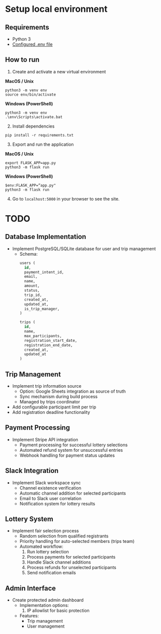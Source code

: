 # Setup local environment

## Requirements

- Python 3
- [Configured .env file](../README.md)

## How to run

1. Create and activate a new virtual environment

**MacOS / Unix**

```
python3 -m venv env
source env/bin/activate
```

**Windows (PowerShell)**

```
python3 -m venv env
.\env\Scripts\activate.bat
```

2. Install dependencies

```
pip install -r requirements.txt
```

3. Export and run the application

**MacOS / Unix**

```
export FLASK_APP=app.py
python3 -m flask run
```

**Windows (PowerShell)**

```
$env:FLASK_APP=“app.py"
python3 -m flask run
```

4. Go to `localhost:5000` in your browser to see the site. 

# TODO

## Database Implementation
- Implement PostgreSQL/SQLite database for user and trip management
  - Schema:
    ```sql
    users (
      id,
      payment_intent_id,
      email,
      name,
      amount,
      status,
      trip_id,
      created_at,
      updated_at,
      is_trip_manager,
    )

    trips (
      id,
      name,
      max_participants,
      registration_start_date,
      registration_end_date,
      created_at,
      updated_at
    )
    ```

## Trip Management
- Implement trip information source
  - Option: Google Sheets integration as source of truth
  - Sync mechanism during build process
  - Managed by trips coordinator
- Add configurable participant limit per trip
- Add registration deadline functionality

## Payment Processing
- Implement Stripe API integration
  - Payment processing for successful lottery selections
  - Automated refund system for unsuccessful entries
  - Webhook handling for payment status updates

## Slack Integration
- Implement Slack workspace sync
  - Channel existence verification
  - Automatic channel addition for selected participants
  - Email to Slack user correlation
  - Notification system for lottery results

## Lottery System
- Implement fair selection process
  - Random selection from qualified registrants
  - Priority handling for auto-selected members (trips team)
  - Automated workflow:
    1. Run lottery selection
    2. Process payments for selected participants
    3. Handle Slack channel additions
    4. Process refunds for unselected participants
    5. Send notification emails

## Admin Interface
- Create protected admin dashboard
  - Implementation options:
    1. IP allowlist for basic protection
  - Features:
    - Trip management
    - User management


